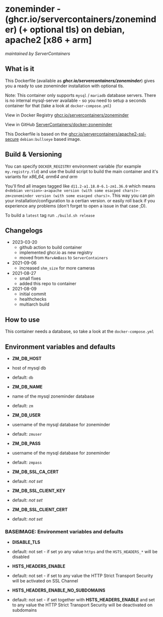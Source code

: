 # zoneminder - (ghcr.io/servercontainers/zoneminder) (+ optional tls) on debian, apache2 [x86 + arm]

_maintained by ServerContainers_

## What is it

This Dockerfile (available as ___ghcr.io/servercontainers/zoneminder___) gives you a ready to use zoneminder installation with optional tls.

Note: This container only supports `mysql` / `mariadb` database servers.
There is no internal mysql-server available - so you need to setup a seconds container for that (take a look at `docker-compose.yml`)

View in Docker Registry [ghcr.io/servercontainers/zoneminder](https://ghcr.io/servercontainers/zoneminder)

View in GitHub [ServerContainers/docker-zoneminder](https://github.com/ServerContainers/docker-zoneminder)

This Dockerfile is based on the [ghcr.io/servercontainers/apache2-ssl-secure](https://ghcr.io/servercontainers/apache2-ssl-secure/) `debian:bullseye` based image.

## Build & Versioning

You can specify `DOCKER_REGISTRY` environment variable (for example `my.registry.tld`)
and use the build script to build the main container and it's variants for _x86_64, arm64 and arm_

You'll find all images tagged like `d11.2-a1.18.0-6.1-zm1.36.0` which means `d<debian version>-a<apache version (with some esacped chars)>-zm<zoneminder version (with some esacped chars)>`.
This way you can pin your installation/configuration to a certian version. or easily roll back if you experience any problems
(don't forget to open a issue in that case ;D).

To build a `latest` tag run `./build.sh release`

## Changelogs

* 2023-03-20
    * github action to build container
    * implemented ghcr.io as new registry
    * moved from `MarvAmBass` to `ServerContainers`
* 2021-09-06
    * increased `shm_size` for more cameras
* 2021-08-27
    * small fixes
    * added this repo to container
* 2021-08-09
    * initial commit
    * healthchecks
    * multiarch build

## How to use

This container needs a database, so take a look at the `docker-compose.yml`

## Environment variables and defaults

* __ZM\_DB\_HOST__
 * host of mysql db
 * default: `db`

* __ZM\_DB\_NAME__
 * name of the mysql zoneminder database
 * default: `zm`

* __ZM\_DB\_USER__
 * username of the mysql database for zoneminder
 * default: `zmuser`

* __ZM\_DB\_PASS__
 * username of the mysql database for zoneminder
 * default: `zmpass`

* __ZM\_DB\_SSL\_CA\_CERT__
 * default: _not set_

* __ZM\_DB\_SSL\_CLIENT\_KEY__
 * default: _not set_

* __ZM\_DB\_SSL\_CLIENT\_CERT__
 * default: _not set_

### BASEIMAGE: Environment variables and defaults

* __DISABLE\_TLS__
 * default: not set - if set yo any value `https` and the `HSTS_HEADERS_*` will be disabled

* __HSTS\_HEADERS\_ENABLE__
 * default: not set - if set to any value the HTTP Strict Transport Security will be activated on SSL Channel

* __HSTS\_HEADERS\_ENABLE\_NO\_SUBDOMAINS__
 * default: not set - if set together with __HSTS\_HEADERS\_ENABLE__ and set to any value the HTTP Strict Transport Security will be deactivated on subdomains


